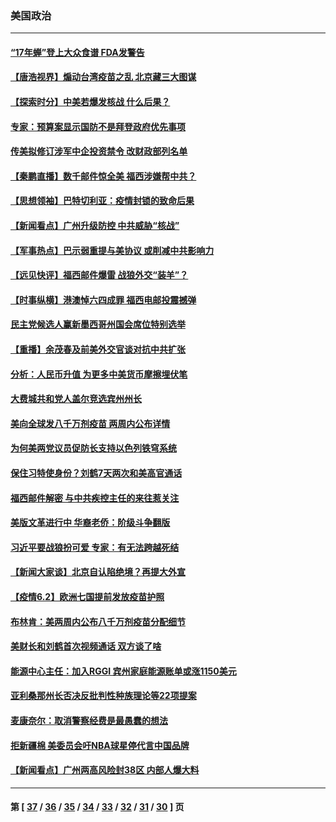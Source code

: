 ### 美国政治
---
#### [“17年蝉”登上大众食谱 FDA发警告](../../pages/ncid1078159/n12996471.md) 
#### [【唐浩视界】煽动台湾疫苗之乱 北京藏三大图谋](../../pages/ncid1078159/n12996059.md) 
#### [【探索时分】中美若爆发核战 什么后果？](../../pages/ncid1078159/n12994467.md) 
#### [专家：预算案显示国防不是拜登政府优先事项](../../pages/ncid1078159/n12995111.md) 
#### [传美拟修订涉军中企投资禁令 改财政部列名单](../../pages/ncid1078159/n12994370.md) 
#### [【秦鹏直播】数千邮件惊全美 福西涉嫌帮中共？](../../pages/ncid1078159/n12994634.md) 
#### [【思想领袖】巴特切利亚：疫情封锁的致命后果](../../pages/ncid1078159/n12937768.md) 
#### [【新闻看点】广州升级防控 中共威胁“核战”](../../pages/ncid1078159/n12994576.md) 
#### [【军事热点】巴示弱重提与美协议 或削减中共影响力](../../pages/ncid1078159/n12992768.md) 
#### [【远见快评】福西邮件爆雷 战狼外交“装羊”？](../../pages/ncid1078159/n12994597.md) 
#### [【时事纵横】港澳悼六四成罪 福西电邮投震撼弹](../../pages/ncid1078159/n12994585.md) 
#### [民主党候选人赢新墨西哥州国会席位特别选举](../../pages/ncid1078159/n12994590.md) 
#### [【重播】余茂春及前美外交官谈对抗中共扩张](../../pages/ncid1078159/n12994418.md) 
#### [分析：人民币升值 为更多中美货币摩擦埋伏笔](../../pages/ncid1078159/n12994341.md) 
#### [大费城共和党人盖尔竞选宾州州长](../../pages/ncid1078159/n12994357.md) 
#### [美向全球发八千万剂疫苗 两周内公布详情](../../pages/ncid1078159/n12994171.md) 
#### [为何美两党议员促防长支持以色列铁穹系统](../../pages/ncid1078159/n12994274.md) 
#### [保住习特使身份？刘鹤7天两次和美高官通话](../../pages/ncid1078159/n12994253.md) 
#### [福西邮件解密 与中共疾控主任的来往惹关注](../../pages/ncid1078159/n12994234.md) 
#### [美版文革进行中 华裔老侨：阶级斗争翻版](../../pages/ncid1078159/n12992726.md) 
#### [习近平要战狼扮可爱 专家：有无法跨越死结](../../pages/ncid1078159/n12994011.md) 
#### [【新闻大家谈】北京自认陷绝境？再提大外宣](../../pages/ncid1078159/n12992493.md) 
#### [【疫情6.2】欧洲七国提前发放疫苗护照](../../pages/ncid1078159/n12993230.md) 
#### [布林肯：美两周内公布八千万剂疫苗分配细节](../../pages/ncid1078159/n12992741.md) 
#### [美财长和刘鹤首次视频通话 双方谈了啥](../../pages/ncid1078159/n12992418.md) 
#### [能源中心主任：加入RGGI 宾州家庭能源账单或涨1150美元](../../pages/ncid1078159/n12992557.md) 
#### [亚利桑那州长否决反批判性种族理论等22项提案](../../pages/ncid1078159/n12992500.md) 
#### [麦康奈尔：取消警察经费是最愚蠢的想法](../../pages/ncid1078159/n12992253.md) 
#### [拒新疆棉 美委员会吁NBA球星停代言中国品牌](../../pages/ncid1078159/n12992346.md) 
#### [【新闻看点】广州两高风险封38区 内部人爆大料](../../pages/ncid1078159/n12992186.md) 

---
#### 第 [ [37](./37.md) / [36](./36.md) / [35](./35.md) / [34](./34.md) / [33](./33.md) / [32](./32.md) / [31](./31.md) / [30](./30.md) ] 页
